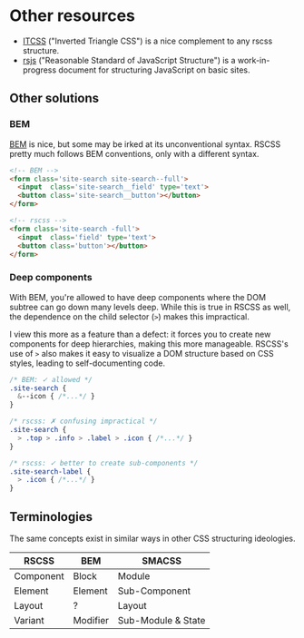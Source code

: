 # Other resources

 * [ITCSS](https://speakerdeck.com/dafed/managing-css-projects-with-itcss#49) ("Inverted Triangle CSS") is a nice complement to any rscss structure.
 * [rsjs](http://ricostacruz.com/rsjs/) ("Reasonable Standard of JavaScript Structure") is a work-in-progress document for structuring JavaScript on basic sites.

Other solutions
---------------

### BEM
[BEM] is nice, but some may be irked at its unconventional syntax. RSCSS pretty much follows BEM conventions, only with a different syntax.

```html
<!-- BEM -->
<form class='site-search site-search--full'>
  <input  class='site-search__field' type='text'>
  <button class='site-search__button'></button>
</form>
```

```html
<!-- rscss -->
<form class='site-search -full'>
  <input  class='field' type='text'>
  <button class='button'></button>
</form>
```

### Deep components

With BEM, you're allowed to have deep components where the DOM subtree can go down many levels deep. While this is true in RSCSS as well, the dependence on the child selector (`>`) makes this impractical.

I view this more as a feature than a defect: it forces you to create new components for deep hierarchies, making this more manageable. RSCSS's use of `>` also makes it easy to visualize a DOM structure based on CSS styles, leading to self-documenting code.

<!-- TODO: illustration -->

```css
/* BEM: ✓ allowed */
.site-search {
  &--icon { /*...*/ }
}
```

```css
/* rscss: ✗ confusing impractical */
.site-search {
  > .top > .info > .label > .icon { /*...*/ }
}
```

```css
/* rscss: ✓ better to create sub-components */
.site-search-label {
  > .icon { /*...*/ }
}
```

## Terminologies

The same concepts exist in similar ways in other CSS structuring ideologies.

| RSCSS     | BEM      | SMACSS        |
| ---       | ---      | ---           |
| Component | Block    | Module        |
| Element   | Element  | Sub-Component |
| Layout    | ?        | Layout        |
| Variant   | Modifier | Sub-Module & State |

[BEM]: http://bem.info/
[Smacss]: https://smacss.com/
